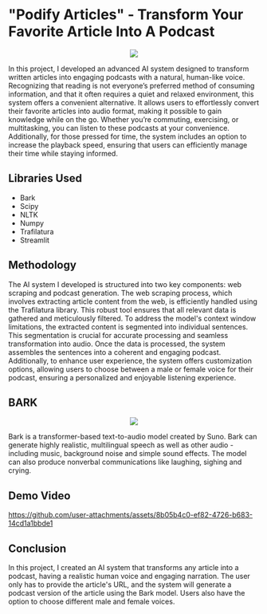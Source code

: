 # "Podify Articles" - Transform Your Favorite Article Into A Podcast 
<p align="center">
<img src="https://media.wired.com/photos/6435f92f13021b2cf16d62ab/16:9/w_2400,h_1350,c_limit/AI-Podcast-GettyImages-1131242410.jpg">  
</p>
<p>In this project, I developed an advanced AI system designed to transform written articles into engaging podcasts with a natural, human-like voice. Recognizing that reading is not everyone’s preferred method of consuming information, and that it often requires a quiet and relaxed environment, this system offers a convenient alternative. It allows users to effortlessly convert their favorite articles into audio format, making it possible to gain knowledge while on the go. Whether you’re commuting, exercising, or multitasking, you can listen to these podcasts at your convenience. Additionally, for those pressed for time, the system includes an option to increase the playback speed, ensuring that users can efficiently manage their time while staying informed.
</p>
<h2>Libraries Used</h2>
<ul>
  <li>Bark</li>
  <li>Scipy</li>
  <li>NLTK</li>
  <li>Numpy</li>
  <li>Trafilatura</li>
  <li>Streamlit</li>
</ul>
<h2>Methodology</h2>
<p>The AI system I developed is structured into two key components: web scraping and podcast generation. The web scraping process, which involves extracting article content from the web, is efficiently handled using the Trafilatura library. This robust tool ensures that all relevant data is gathered and meticulously filtered. To address the model's context window limitations, the extracted content is segmented into individual sentences. This segmentation is crucial for accurate processing and seamless transformation into audio. Once the data is processed, the system assembles the sentences into a coherent and engaging podcast. Additionally, to enhance user experience, the system offers customization options, allowing users to choose between a male or female voice for their podcast, ensuring a personalized and enjoyable listening experience.
</p>
<h2>BARK</h2>
<p align="center">
<img src="https://the-decoder.com/wp-content/uploads/2023/04/dog_headphones_bark_audio_ai_midjourney.png">
</p>
<p>Bark is a transformer-based text-to-audio model created by Suno. Bark can generate highly realistic, multilingual speech as well as other audio - including music, background noise and simple sound effects. The model can also produce nonverbal communications like laughing, sighing and crying.</p>
<h2>Demo Video</h2>



https://github.com/user-attachments/assets/8b05b4c0-ef82-4726-b683-14cd1a1bbde1




<h2>Conclusion</h2>
<p>In this project, I created an AI system that transforms any article into a podcast, having a realistic human voice and engaging narration. The user only has to provide the article's URL, and the system will generate a podcast version of the article using the Bark model. Users also have the option to choose different male and female voices. </p>
